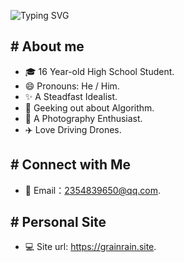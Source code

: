 ![Typing SVG](https://readme-typing-svg.demolab.com?font=Caveat&size=45&pause=1000&color=08538A&vCenter=true&width=435&lines=Stay+Hungry%2C+Stay+Foolish.)

## # About me

- 🎓 16 Year-old High School Student. 
- 😄 Pronouns: He / Him. 
- ✨ A Steadfast Idealist. 
- 🎈 Geeking out about Algorithm. 
- 📸 A Photography Enthusiast. 
- ✈️ Love Driving Drones. 

## # Connect with Me

- 📧 Email：2354839650@qq.com. 

## # Personal Site

- 💻 Site url: https://grainrain.site. 
